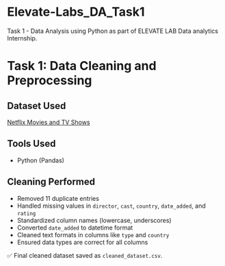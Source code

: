 # Elevate-Labs_DA_Task1
Task 1 - Data Analysis using Python as part of ELEVATE LAB  Data analytics Internship.
# Task 1: Data Cleaning and Preprocessing

## Dataset Used
[Netflix Movies and TV Shows](https://www.kaggle.com/datasets/shivamb/netflix-shows)

## Tools Used
- Python (Pandas)

## Cleaning Performed
- Removed 11 duplicate entries
- Handled missing values in `director`, `cast`, `country`, `date_added`, and `rating`
- Standardized column names (lowercase, underscores)
- Converted `date_added` to datetime format
- Cleaned text formats in columns like `type` and `country`
- Ensured data types are correct for all columns

✅ Final cleaned dataset saved as `cleaned_dataset.csv`.
